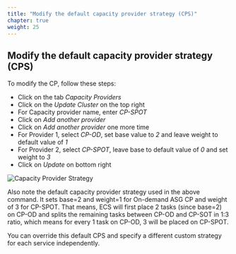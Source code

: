 ```yaml
---
title: "Modify the default capacity provider strategy (CPS)"
chapter: true
weight: 25
---
```


Modify the default capacity provider strategy (CPS)
---


To modify the CP, follow these steps:

* Click on the tab *Capacity Providers*
* Click on the *Update Cluster* on the top right
* For Capacity provider name, enter *CP-SPOT*
* Click on *Add another provider*
* Click on *Add another provider* one more time
* For  Provider 1, select *CP-OD*, set base value to *2* and leave weight to default value of *1*
* For  Provider 2, select *CP-SPOT*, leave base to default value of *0* and set weight to *3*
* Click on *Update* on bottom right


![Capacity Provider Strategy](/images/ecs-spot-capacity-providers/CPS.png)

Also note the default capacity provider strategy used in the above command. It sets base=2 and weight=1 for On-demand ASG CP and weight of 3 for CP-SPOT.  That means, ECS will first place 2 tasks (since base=2) on CP-OD and splits the remaining tasks between CP-OD and CP-SOT in 1:3 ratio, which means for every 1 task on CP-OD, 3 will be placed on CP-SPOT.

You can override this default CPS and specify a different custom strategy for each service independently. 
